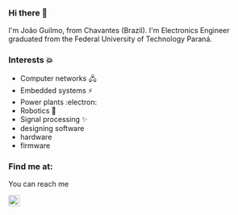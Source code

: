### Hi there 👋

I'm João Guilmo, from Chavantes (Brazil). I'm Electronics Engineer graduated from the Federal University of Technology Paraná.

### Interests :boom:

- Computer networks 🖧
- Embedded systems ⚡
- Power plants :electron:
- Robotics :robot:
- Signal processing :sparkles:
- designing software 
- hardware
- firmware


### Find me at:
You can reach me 

[<img align="left" alt="gzalo | LinkedIn" width="22px" src="https://cdn-icons-png.flaticon.com/32/174/174857.png" />][linkedin]



[linkedin]: https://www.linkedin.com/in/joão-guilmo-4579131b4/

<!--
**joaoguilmo/joaoguilmo** is a ✨ _special_ ✨ repository because its `README.md` (this file) appears on your GitHub profile.

Here are some ideas to get you started:

- 🔭 I’m currently working on ...
- 🌱 I’m currently learning ...
- 👯 I’m looking to collaborate on ...
- 🤔 I’m looking for help with ...
- 💬 Ask me about ...
- 📫 How to reach me: ...
- 😄 Pronouns: ...
- ⚡ Fun fact: ...
-->
